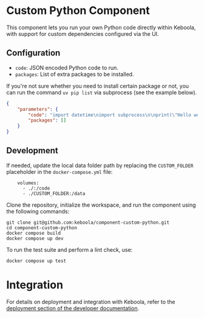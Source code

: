 # Custom Python Component

This component lets you run your own Python code directly within Keboola, with support for custom dependencies configured via the UI.

## Configuration

- `code`: JSON encoded Python code to run.
- `packages`: List of extra packages to be installed.

If you're not sure whether you need to install certain package or not, you can run the command `uv pip list` via subprocess (see the example below).

```json
{
    "parameters": {
        "code": "import datetime\nimport subprocess\n\nprint(\"Hello world!\")\nprint(\"Current date and time:\", datetime.datetime.now())\nprint(\"See the full list of preinstalled packages:\")\n\nsubprocess.check_call([\"uv\", \"pip\", \"list\"])\n",
        "packages": []
    }
}
```


Development
-----------

If needed, update the local data folder path by replacing the `CUSTOM_FOLDER` placeholder in the `docker-compose.yml` file:

```
    volumes:
      - ./:/code
      - ./CUSTOM_FOLDER:/data
```

Clone the repository, initialize the workspace, and run the component using the following commands:

```
git clone git@github.com:keboola/component-custom-python.git
cd component-custom-python
docker compose build
docker compose up dev
```

To run the test suite and perform a lint check, use:

```
docker compose up test
```

Integration
===========

For details on deployment and integration with Keboola, refer to the
[deployment section of the developer
documentation](https://developers.keboola.com/extend/component/deployment/).
